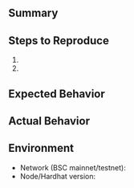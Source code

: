 ## Summary
<!-- Briefly describe the issue -->

## Steps to Reproduce
1.
2.

## Expected Behavior

## Actual Behavior

## Environment
- Network (BSC mainnet/testnet):
- Node/Hardhat version:

